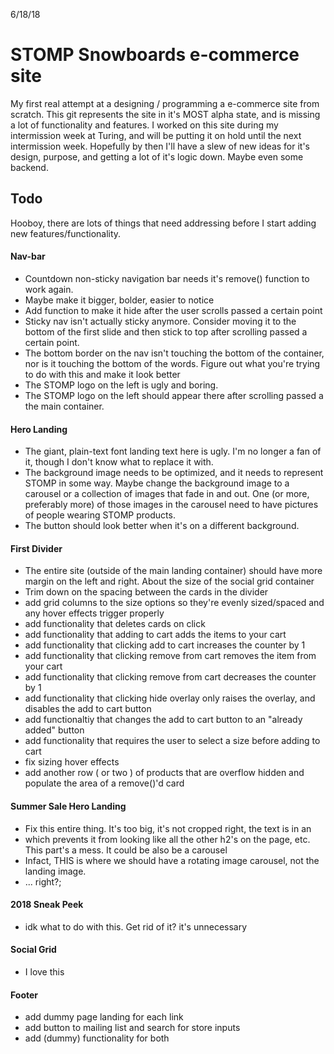 
6/18/18

# STOMP Snowboards e-commerce site

My first real attempt at a designing / programming a e-commerce site from scratch. This git represents the site in it's MOST alpha state, and is missing a lot of functionality and features. I worked on this site during my intermission week at Turing, and will be putting it on hold until the next intermission week. Hopefully by then I'll have a slew of new ideas for it's design, purpose, and getting a lot of it's logic down. Maybe even some backend.

## Todo

Hooboy, there are lots of things that need addressing before I start adding new features/functionality.

#### Nav-bar
- Countdown non-sticky navigation bar needs it's remove() function to work again.
- Maybe make it bigger, bolder, easier to notice
- Add function to make it hide after the user scrolls passed a certain point
- Sticky nav isn't actually sticky anymore. Consider moving it to the bottom of the first slide and then stick to top after scrolling passed a certain point.
- The bottom border on the nav isn't touching the bottom of the container, nor is it touching the bottom of the words. Figure out what you're trying to do with this and make it look better
- The STOMP logo on the left is ugly and boring. 
- The STOMP logo on the left should appear there after scrolling passed a the main container. 

#### Hero Landing
- The giant, plain-text font landing text here is ugly. I'm no longer a fan of it, though I don't know what to replace it with.
- The background image needs to be optimized, and it needs to represent STOMP in some way. Maybe change the background image to a carousel or a collection of images that fade in and out. One (or more, preferably more) of those images in the carousel need to have pictures of people wearing STOMP products. 
- The button should look better when it's on a different background.

#### First Divider
- The entire site (outside of the main landing container) should have more margin on the left and right. About the size of the social grid container
- Trim down on the spacing between the cards in the divider
- add grid columns to the size options so they're evenly sized/spaced and any hover effects trigger properly
- add functionality that deletes cards on click
- add functionality that adding to cart adds the items to your cart
- add functionality that clicking add to cart increases the counter by 1
- add functionality that clicking remove from cart removes the item from your cart
- add functionality that clicking remove from cart decreases the counter by 1
- add functionality that clicking hide overlay only raises the overlay, and disables the add to cart button
- add functionaltiy that changes the add to cart button to an "already added" button
- add functionality that requires the user to select a size before adding to cart
- fix sizing hover effects
- add another row ( or two ) of products that are overflow hidden and populate the area of a remove()'d card

#### Summer Sale Hero Landing
- Fix this entire thing. It's too big, it's not cropped right, the text is in an <li> which prevents it from looking like all the other h2's on the page, etc. This part's a mess. It could be also be a carousel
- Infact, THIS is where we should have a rotating image carousel, not the landing image.
- ... right?;
  
#### 2018 Sneak Peek
- idk what to do with this. Get rid of it? it's unnecessary

#### Social Grid
- I love this

#### Footer 
- add dummy page landing for each link
- add button to mailing list and search for store inputs
- add (dummy) functionality for both
